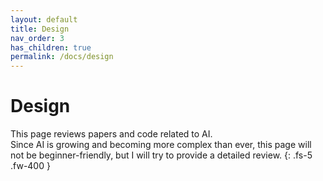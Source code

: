 ```yaml
---
layout: default
title: Design
nav_order: 3
has_children: true
permalink: /docs/design
---
```


# **Design**

This page reviews papers and code related to AI.    
Since AI is growing and becoming more complex than ever, this page will not be beginner-friendly, but I will try to provide a detailed review.
{: .fs-5 .fw-400 }
